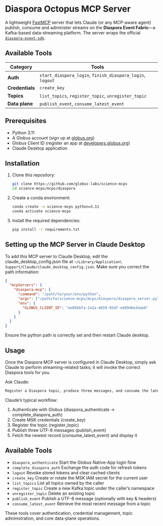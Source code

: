 # Diaspora Octopus MCP Server

A lightweight [FastMCP](https://gofastmcp.com) server that lets Claude (or any MCP-aware agent) publish, consume and administer streams on the **Diaspora Event Fabric**—a Kafka-based data-streaming platform.  The server wraps the official [`diaspora-event-sdk`](https://github.com/globus-labs/diaspora-event-sdk).

## Available Tools

| Category | Tools |
|----------|-------|
| **Auth** | `start_diaspora_login`, `finish_diaspora_login`, `logout` |
| **Credentials** | `create_key` |
| **Topics** | `list_topics`, `register_topic`, `unregister_topic` |
| **Data plane** | `publish_event`, `consume_latest_event` |


## Prerequisites

- Python 3.11
- A Globus account (sign up at [globus.org](https://www.globus.org/))
- Globus Client ID (register an app at [developers.globus.org](https://developers.globus.org/))
- Claude Desktop application

## Installation

1. Clone this repository:
   ```bash
   git clone https://github.com/globus-labs/science-mcps
   cd science-mcps/mcps/diaspora
   ```

2. Create a conda environment:
   ```bash
   conda create -n science-mcps python=3.11
   conda activate science-mcps
   ```

3. Install the required dependencies:
   ```bash
   pip install -r requirements.txt
   ```

## Setting up the MCP Server in Claude Desktop

To add this MCP server to Claude Desktop, edit the claude_desktop_config.json file at `~/Library/Application\ Support/Claude/claude_desktop_config.json`. Make sure you correct the path information:

```json
{
  "mcpServers": {
    "diaspora-mcp": {
      "command": "/path/to/your/env/python",
      "args": ["/path/to/science-mcps/mcps/diaspora/diaspora_server.py"],
      "env": {
        "GLOBUS_CLIENT_ID": "ee05bbfa-2a1a-4659-95df-ed8946e3aae6"
      }
    }
  }
}
```

Ensure the python path is correctly set and then restart Claude desktop.

## Usage

Once the Diaspora MCP server is configured in Claude Desktop, simply ask Claude to perform streaming-related tasks; it will invoke the correct Diaspora tools for you.

Ask Claude:

```bash
Register a Diaspora topic, produce three messages, and consume the latest message
```

Claude’s typical workflow:
1. Authenticate with Globus (diaspora_authenticate → complete_diaspora_auth)
2. Create MSK credentials (create_key)
3. Register the topic (register_topic)
4. Publish three UTF-8 messages (publish_event)
5. Fetch the newest record (consume_latest_event) and display it


## Available Tools

* `diaspora_authenticate`	Start the Globus Native-App login flow
* `complete_diaspora_auth`	Exchange the auth code for refresh tokens
* `logout`	Revoke stored tokens and clear cached clients
* `create_key`	Create or rotate the MSK IAM secret for the current user
* `list_topics`	List all topics owned by the caller
* `register_topic`	Create a new Kafka topic under the caller’s namespace
* `unregister_topic`	Delete an existing topic
* `publish_event`	Publish a UTF-8 message (optionally with key & headers)
* `consume_latest_event`	Retrieve the most recent message from a topic

These tools cover authentication, credential management, topic administration, and core data-plane operations.
